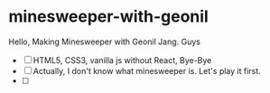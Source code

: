 # minesweeper-with-geonil
Hello, Making Minesweeper with Geonil Jang. Guys

- [ ] HTML5, CSS3, vanilla js without React, Bye-Bye  
- [ ] Actually, I don't know what minesweeper is. Let's play it first.
- [ ] 

